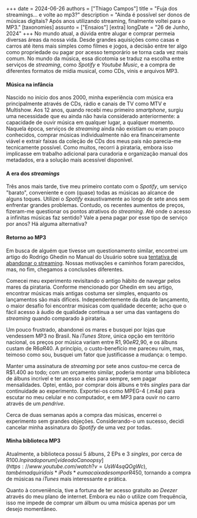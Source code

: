 +++
date = 2024-06-26
authors = ["Thiago Campos"]
title = "Fuja dos streamings... e volte ao mp3?"
description = "Ainda é possível ser donos de músicas digitais? Após anos utilizando streaming, finalmente voltei para o MP3." 
[taxonomies]
assunto = ["Ensaios"]
[extra]
longDate = "26 de Junho, 2024"
+++
No mundo atual, a dúvida entre alugar e comprar permeia diversas áreas da nossa vida. Desde grandes aquisições como casas e carros até itens mais simples como filmes e jogos, a decisão entre ter algo como propriedade ou pagar por acesso temporário se torna cada vez mais comum. No mundo da música, essa dicotomia se traduz na escolha entre serviços de *streaming*, como *Spotify* e *Youtube Music*, e a compra de diferentes formatos de mídia musical, como CDs, vinis e arquivos MP3.
#### Música na infância
Nascido no início dos anos 2000, minha experiência com música era principalmente através de CDs, rádio e canais de TV como MTV e Multishow. Aos 12 anos, quando recebi meu primeiro *smartphone*, surgiu uma necessidade que eu ainda não havia considerado anteriormente: a capacidade de ouvir música em qualquer lugar, a qualquer momento. Naquela época, serviços de *streaming* ainda não existiam ou eram pouco conhecidos, comprar músicas individualmente não era financeiramente viável e extrair faixas da coleção de CDs dos meus pais não parecia-me tecnicamente possível. Como muitos, recorri à pirataria, embora isso implicasse em trabalho adicional para curadoria e organização manual dos metadados, era a solução mais acessível disponível.
#### A era dos *streamings*
Três anos mais tarde, tive meu primeiro contato com o *Spotify*, um serviço "barato", conveniente e com (quase) todas as músicas ao alcance de alguns toques. Utilizei o *Spotify* exaustivamente ao longo de sete anos sem enfrentar grandes problemas. Contudo, os recentes aumentos de preços, fizeram-me questionar os pontos atrativos do *streaming*. Até onde o acesso a infinitas músicas faz sentido? Vale a pena pagar por esse tipo de serviço por anos? Há alguma alternativa?
#### Retorno ao MP3
Em busca de alguém que tivesse um questionamento similar, encontrei um artigo do Rodrigo Ghedin no Manual do Usuário sobre sua [tentativa de abandonar o streaming](https://manualdousuario.net/streaming-ouvir-mp3/). Nossas motivações e caminhos foram parecidos, mas, no fim, chegamos a conclusões diferentes. 

Comecei meu experimento revisitando o antigo hábito de navegar pelos mares da pirataria. Conforme mencionado por Ghedin em seu artigo, encontrar músicas mais antigas costuma ser simples, enquanto os lançamentos são mais difíceis. Independentemente da data de lançamento, o maior desafio foi encontrar músicas com qualidade decente; acho que o fácil acesso à áudio de qualidade continua a ser uma das vantagens do *streaming* quando comparado à pirataria. 

Um pouco frustrado, abandonei os mares e busquei por lojas que vendessem MP3 no Brasil. Na *iTunes Store*, única opção em território nacional, os preços por música variam entre R$1,90 e R$2,90, e os álbuns custam de R$6 a R$40. A princípio, o custo-benefício me pareceu ruim, mas, teimoso como sou, busquei um fator que justificasse a mudança: o tempo. 

Manter uma assinatura de *streaming* por sete anos custou-me cerca de R$1.400 ao todo; com um orçamento similar, poderia montar uma biblioteca de álbuns incrível e ter acesso a eles para sempre, sem pagar mensalidades. Optei, então, por comprar dois álbuns e três *singles* para dar continuidade ao experimento. Exportei-os como MPEG-4 (.m4a) para escutar no meu celular e no computador, e em MP3 para ouvir no carro através de um *pendrive*. 

Cerca de duas semanas após a compra das músicas, encerrei o experimento sem grandes objeções. Considerando-o um sucesso, decidi cancelar minha assinatura do *Spotify* de uma vez por todas. 
#### Minha biblioteca MP3
Atualmente, a biblioteca possui 5 álbuns, 2 EPs e 3 *singles*, por cerca de R$100. Inpirado por um [vídeo do Canoopsy](https://www.youtube.com/watch?v=UsW4sqQOgWc), também adquiri dois *iPods* e uma caixa de som por R$450, tornando a compra de músicas na *iTunes* mais interessante e prática.

Quanto à conveniência, tive a fortuna de ter acesso gratuito ao *Deezer* através do meu plano de internet. Embora eu não o utilize com frequência, isso me impede de comprar um álbum ou uma música apenas por um desejo momentâneo.